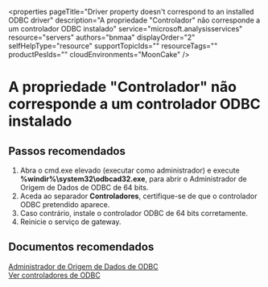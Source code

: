 <properties
    pageTitle="Driver property doesn't correspond to an installed ODBC driver"
    description="A propriedade "Controlador" não corresponde a um controlador ODBC instalado"
    service="microsoft.analysisservices"
    resource="servers"
    authors="bnmaa"
    displayOrder="2"
    selfHelpType="resource"
    supportTopicIds=""
    resourceTags=""
    productPesIds=""
    cloudEnvironments="MoonCake"
/>

# <a name="driver-property-doesnt-correspond-to-an-installed-odbc-driver"></a>A propriedade "Controlador" não corresponde a um controlador ODBC instalado

## <a name="recommended-steps"></a>**Passos recomendados**

1. Abra o cmd.exe elevado (executar como administrador) e execute **%windir%\system32\odbcad32.exe**, para abrir o Administrador de Origem de Dados de ODBC de 64 bits.
2. Aceda ao separador **Controladores**, certifique-se de que o controlador ODBC pretendido aparece.
3. Caso contrário, instale o controlador ODBC de 64 bits corretamente.
4. Reinicie o serviço de gateway.

## <a name="recommended-documents"></a>**Documentos recomendados**

[Administrador de Origem de Dados de ODBC](https://docs.microsoft.com/sql/odbc/admin/odbc-data-source-administrator) <br />
[Ver controladores de ODBC](https://docs.microsoft.com/sql/odbc/admin/viewing-drivers)
